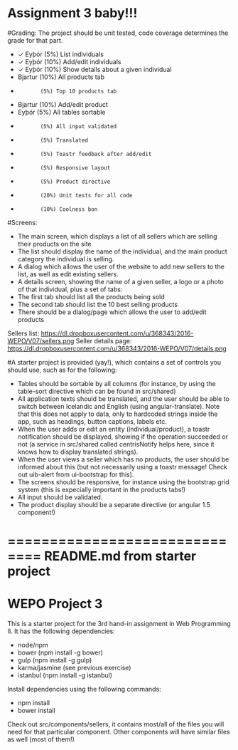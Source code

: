 Assignment 3 baby!!!
====================
#Grading:
The project should be unit tested, code coverage determines the grade for that part.

* ✓ Eyþór    (5%) List individuals
* ✓ Eyþór    (10%) Add/edit individuals
* ✓ Eyþór    (10%) Show details about a given individual
* Bjartur  (10%) All products tab
*            (5%) Top 10 products tab
* Bjartur    (10%) Add/edit product
* Eyþór      (5%) All tables sortable
*            (5%) All input validated
*            (5%) Translated
*            (5%) Toastr feedback after add/edit
*            (5%) Responsive layout
*            (5%) Product directive
*            (20%) Unit tests for all code
*            (10%) Coolness bon

#Screens:
* The main screen, which displays a list of all sellers which are selling their products on the site
* The list should display the name of the individual, and the main product category the individual is selling.
* A dialog which allows the user of the website to add new sellers to the list, as well as edit existing sellers.
* A details screen, showing the name of a given seller, a logo or a photo of that individual, plus a set of tabs:
* The first tab should list all the products being sold
* The second tab should list the 10 best selling products
* There should be a dialog/page which allows the user to add/edit products

Sellers list: https://dl.dropboxusercontent.com/u/368343/2016-WEPO/V07/sellers.png
Seller details page: https://dl.dropboxusercontent.com/u/368343/2016-WEPO/V07/details.png

#A starter project is provided (yay!), which contains a set of controls you should use, such as for the following:
* Tables should be sortable by all columns (for instance, by using the table-sort directive which can be found in src/shared)
* All application texts should be translated, and the user should be able to switch between Icelandic and English (using angular-translate). 
 Note that this does not apply to data, only to hardcoded strings inside the app, such as headings, button captions, labels etc.
* When the user adds or edit an entity (individual/product), a toastr notification should be displayed, showing if the operation succeeded
 or not (a service in src/shared called centrisNotify helps here, since it knows how to display translated strings).
* When the user views a seller which has no products, the user should be informed about this (but not necessarily using a toastr message!
Check out uib-alert from ui-bootstrap for this).
* The screens should be responsive, for instance using the bootstrap grid system (this is expecially important in the products tabs!)
* All input should be validated.
* The product display should be a separate directive (or angular 1.5 component!)

==============================
README.md from starter project
==============================

# WEPO Project 3

This is a starter project for the 3rd hand-in assignment in Web Programming II.
It has the following dependencies:

* node/npm
* bower (npm install -g bower)
* gulp (npm install -g gulp)
* karma/jasmine (see previous exercise)
* istanbul (npm install -g istanbul)

Install dependencies using the following commands:

* npm install
* bower install

Check out src/components/sellers, it contains most/all of the files you will
need for that particular component. Other components will have similar files
as well (most of them!)
